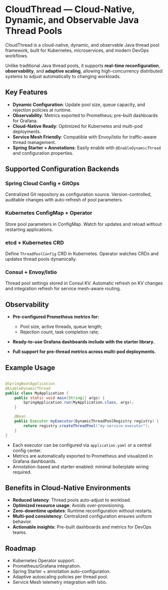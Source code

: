 # CloudThread — Cloud-Native, Dynamic, and Observable Java Thread Pools

CloudThread is a cloud-native, dynamic, and observable Java thread pool framework, built for Kubernetes, microservices,
and modern DevOps workflows.

Unlike traditional Java thread pools, it supports **real-time reconfiguration**, **observability**, and **adaptive
scaling**, allowing high-concurrency distributed systems to adjust automatically to changing workloads.

## Key Features

- **Dynamic Configuration**: Update pool size, queue capacity, and rejection policies at runtime.
- **Observability**: Metrics exported to Prometheus; pre-built dashboards for Grafana.
- **Cloud-Native Ready**: Optimized for Kubernetes and multi-pod deployments.
- **Service Mesh Friendly**: Compatible with Envoy/Istio for traffic-aware thread management.
- **Spring Starter + Annotations**: Easily enable with `@EnableDynamicThread` and configuration properties.

## Supported Configuration Backends

### Spring Cloud Config + GitOps

Centralized Git repository as configuration source. Version-controlled, auditable changes with auto-refresh of pool
parameters.

### Kubernetes ConfigMap + Operator

Store pool parameters in ConfigMap. Watch for updates and reload without restarting applications.

### etcd + Kubernetes CRD

Define `ThreadPoolConfig` CRD in Kubernetes. Operator watches CRDs and updates thread pools dynamically.

### Consul + Envoy/Istio

Thread pool settings stored in Consul KV. Automatic refresh on KV changes and integration refresh for service mesh-aware
routing.

## Observability

- **Pre-configured Prometheus metrics for:**
    - Pool size, active threads, queue length;
    - Rejection count, task completion rate;

- **Ready-to-use Grafana dashboards include with the starter library.**
- **Full support for pre-thread metrics across multi-pod deployments.**

## Example Usage

```java

@SpringBootApplication
@EnableDynamicThread
public class MyApplication {
    public static void main(String[] args) {
        SpringApplication.run(MyApplication.class, args);
    }

    @Bean
    public Executor myExecutor(DynamicThreadPoolRegistry registry) {
        return registry.createThreadPool("my-service-executor");
    }
}
```

- Each executor can be configured via `application.yaml` or a central config center.
- Metrics are automatically exported to Prometheus and visualized in Grafana dashboards.
- Annotation-based and starter-enabled: minimal boilerplate wiring required.

## Benefits in Cloud-Native Environments

- **Reduced latency**: Thread pools auto-adjust to workload.
- **Optimized resource usage**: Avoids over-provisioning.
- **Zero-downtime updates**: Runtime reconfiguration without restarts.
- **Multi-pod consistency**: Centralized configuration ensures uniform behavior.
- **Actionable insights**: Pre-built dashboards and metrics for DevOps teams.

## Roadmap

- Kubernetes Operator support.
- Prometheus/Grafana integration.
- Spring Starter + annotation auto-configuration.
- Adaptive autoscaling policies per thread pool.
- Service Mesh telemetry integration with Istio. 